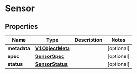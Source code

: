 

# Sensor

## Properties

Name | Type | Description | Notes
------------ | ------------- | ------------- | -------------
**metadata** | [**V1ObjectMeta**](V1ObjectMeta.md) |  |  [optional]
**spec** | [**SensorSpec**](SensorSpec.md) |  |  [optional]
**status** | [**SensorStatus**](SensorStatus.md) |  |  [optional]



